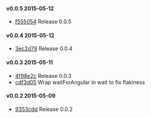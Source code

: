 #### v0.0.5 2015-05-12

- [f555054](https://github.com/bootstraponline/angular_page_object/commit/f555054823524d9795d2462cf607098d70b4074f) Release 0.0.5


#### v0.0.4 2015-05-12

- [3ec2d79](https://github.com/bootstraponline/angular_page_object/commit/3ec2d791c3895ee9ffd91d13919e14ba6ca7636f) Release 0.0.4


#### v0.0.3 2015-05-11

- [4f98e2c](https://github.com/bootstraponline/angular_page_object/commit/4f98e2cab38e2cac4b7b2e265d315284fceb1dcb) Release 0.0.3
- [cdf3d05](https://github.com/bootstraponline/angular_page_object/commit/cdf3d05a03dc32aacaf2d33e65c25bd7a448d28a) Wrap waitForAngular in wait to fix flakiness


#### v0.0.2 2015-05-09

- [9353cdd](https://github.com/bootstraponline/angular_page_object/commit/9353cdd2b8f4a1abb66c310949ccd1012335e18e) Release 0.0.2